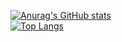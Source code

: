 [![Anurag's GitHub stats](https://github-readme-stats.vercel.app/api?username=Elias-Traunbauer&theme=dark)](https://github.com/anuraghazra/github-readme-stats)
<br>
[![Top Langs](https://github-readme-stats.vercel.app/api/top-langs/?username=Elias-Traunbauer&theme=dark)](https://github.com/anuraghazra/github-readme-stats)
